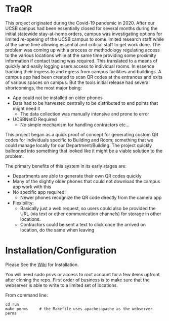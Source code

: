 # TraQR
This project originated during the Covid-19 pandemic in 2020.  After our UCSB campus had been essentially closed for several months during the initial statewide stay-at-home orders, campus was investigating options for limited re-opening of the UCSB campus to some limited research staff while at the same time allowing essential and critical staff to get work done.  The problem was coming up with a process or methodology regulating access to the various locations while at the same time providing some proximity information if contact tracing was required.  This translated to a means of quickly and easily logging users  access to individual rooms.  In essence tracking their ingress to and egress from campus facilities and buildings.  A campus app had been created to scan QR codes at the entrances and exits of various spaces on campus.  But the tools initial release had several shortcomings, the most major being:
* App could not be installed on older phones
* Data had to be harvested centrally to be distributed to end points that might need it
  * The data collection was manually intensive and prone to error
* UCSBNetID Required
  * No simple mechanism for handling contractors etc...

This project began as a quick proof of concept for generating custom QR codes for Individuals specific to Building and Room; something that we could manage locally for our Department/Building.  The project quickly ballooned into something that looked like it might be a viable solution to the problem.

The primary benefits of this system in its early stages are:
* Departments are able to generate their own QR codes quickly
* Many of the slightly older phones that could not download the campus app work with this
* No specific app required!
  * Newer phones recognize the QR code directly from the camera app
* Flexibility:
  * Basically just a web request, so users could also be provided the URL (via text or other communication channels) for storage in other locations.
  * Contractors could be sent a text to click once the arrived on location, do the same when leaving


# Installation/Configuration
Please See the [Wiki](/wiki) for Installation.

You will need sudo privs or access to root account for a few items upfront after cloning the repo.
First order of business is to make sure that the webserver is able to write to a limited set of locations.

From command line:
   ```
   cd run
   make perms     # the Makefile uses apache:apache as the webserver perms
   ```
